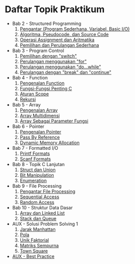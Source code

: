 # Daftar Topik Praktikum

- Bab 2 - Structured Programming
    1. [Pengantar (Program Sederhana, Variabel, Basic I/O)](Bab2-StructuredProgramming/1-PengantarProgramSederhanaVariabel.md)
    2. [Algoritma, Pseudocode, dan Source Code](Bab2-StructuredProgramming/2-AlgoritmaPseudocodeSourcecode.md)
    3. [Operasi Assignment dan Aritmatika](Bab2-StructuredProgramming/3-OperasiAssignmentDanAritmatika.md)
    4. [Pemilihan dan Perulangan Sederhana](Bab2-StructuredProgramming/4-PemilihanPerulangan.md)
- Bab 3 - Program Control
	1. [Pemilihan dengan "switch"](Bab3-ProgramControl/1-PemilihanDenganSwitch.md)
	2. [Perulangan menggunakan "for"](Bab3-ProgramControl/2-PerulanganMenggunakanFor.md)
	3. [Perulangan menggunakan "do...while"](Bab3-ProgramControl/3-PerulanganMenggunakanDoWhile.md)
	4. [Perulangan dengan "break" dan "continue"](Bab3-ProgramControl/4-PerulanganBreakContinue.md)
- Bab 4 - Function
    1. [Pengenalan Function](Bab4-CFunction/1-PengenalanFunction.md)
    2. [Fungsi-Fungsi Penting C](Bab4-CFunction/2-FungsiLibraryC.md)
    3. [Aturan Scope](Bab4-CFunction/3-Scope.md)
    4. [Rekursi](Bab4-CFunction/4-Rekursi.md)
- Bab 5 - Array
    1. [Pengenalan Array](Bab5-Array/1-PengenalanArray.md)
    2. [Array Multidimensi](Bab5-Array/2-ArrayMultidimensi.md)
    3. [Array Sebagai Parameter Fungsi](Bab5-Array/3-ArraySebagaiParameterFungsi.md)
- Bab 6 - Pointer
    1. [Pengenalan Pointer](Bab6-Pointer/1-Pengenalan.md)
    2. [Pass By Reference](Bab6-Pointer/2-PassByRef.md)
    3. [Dynamic Memory Allocation](Bab6-Pointer/3-DMA.md)
- Bab 7 - Formatted I/O
	1. [Printf Formats](Bab7-FormattedIO/1-PrintfFormats.md)
	2. [Scanf Formats](Bab7-FormattedIO/2-ScanfFormats.md)
- Bab 8 - Topik C Lanjutan
    1. [Struct dan Union](Bab8-TopikCLanjutan/1-StructUnion.md)
    2. [Bit Manipulation](Bab8-TopikCLanjutan/2-BitManipulation.md)
    3. [Enumeration](Bab8-TopikCLanjutan/3-Enum.md)
- Bab 9 - File Processing
    1. [Pengantar File Processing](Bab9-FileProcessing/1-Pengantar.md)
    2. [Sequential Access](Bab9-FileProcessing/2-SequentialAccess.md)
    3. [Random Access](Bab9-FileProcessing/3-RandomAccess.md)
- Bab 10 - Struktur Data Dasar
    1. [Array dan Linked List](Bab10-StrukturData/1-ArrayLinkedList.md)
    2. [Stack dan Queue](Bab10-StrukturData/2-StackQueue.md)
- AUX - Solusi Problem Solving 1
    1. [Jarak Manhattan](EditorialPS1/1-JarakManhattan.md)
    2. [Pola](EditorialPS1/2-Pola.md)
    3. [Unik Faktorial](EditorialPS1/3-UnikFaktorial.md)
    4. [Matriks Sempurna](EditorialPS1/4-MatriksSempurna.md)
    5. [Town Square](EditorialPS1/5-TownSquare.md)
- [AUX - Best Practice](AUX-BestPractice.md)
